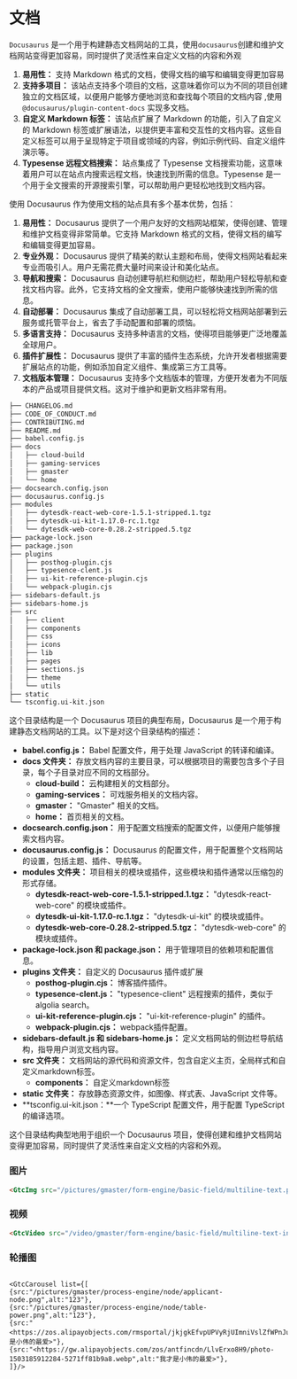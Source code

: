 # 文档

`Docusaurus` 是一个用于构建静态文档网站的工具，使用`docusaurus`创建和维护文档网站变得更加容易，同时提供了灵活性来自定义文档的内容和外观

1. **易用性：** 支持 Markdown 格式的文档，使得文档的编写和编辑变得更加容易
2. **支持多项目：** 该站点支持多个项目的文档，这意味着你可以为不同的项目创建独立的文档区域，以便用户能够方便地浏览和查找每个项目的文档内容 ,使用 `@docusaurus/plugin-content-docs` 实现多文档。
3. **自定义 Markdown 标签：** 该站点扩展了 Markdown 的功能，引入了自定义的 Markdown 标签或扩展语法，以提供更丰富和交互性的文档内容。这些自定义标签可以用于呈现特定于项目或领域的内容，例如示例代码、自定义组件演示等。
4. **Typesense 远程文档搜索：** 站点集成了 Typesense 文档搜索功能，这意味着用户可以在站点内搜索远程文档，快速找到所需的信息。Typesense 是一个用于全文搜索的开源搜索引擎，可以帮助用户更轻松地找到文档内容。

使用 Docusaurus 作为使用文档的站点具有多个基本优势，包括：

1. **易用性：** Docusaurus 提供了一个用户友好的文档网站框架，使得创建、管理和维护文档变得非常简单。它支持 Markdown 格式的文档，使得文档的编写和编辑变得更加容易。
2. **专业外观：** Docusaurus 提供了精美的默认主题和布局，使得文档网站看起来专业而吸引人。用户无需花费大量时间来设计和美化站点。
3. **导航和搜索：** Docusaurus 自动创建导航栏和侧边栏，帮助用户轻松导航和查找文档内容。此外，它支持文档的全文搜索，使用户能够快速找到所需的信息。
4. **自动部署：** Docusaurus 集成了自动部署工具，可以轻松将文档网站部署到云服务或托管平台上，省去了手动配置和部署的烦恼。
5. **多语言支持：** Docusaurus 支持多种语言的文档，使得项目能够更广泛地覆盖全球用户。
6. **插件扩展性：** Docusaurus 提供了丰富的插件生态系统，允许开发者根据需要扩展站点的功能，例如添加自定义组件、集成第三方工具等。
7. **文档版本管理：** Docusaurus 支持多个文档版本的管理，方便开发者为不同版本的产品或项目提供文档。这对于维护和更新文档非常有用。

```bash
├── CHANGELOG.md
├── CODE_OF_CONDUCT.md
├── CONTRIBUTING.md
├── README.md
├── babel.config.js
├── docs
│   ├── cloud-build
│   ├── gaming-services
│   ├── gmaster
│   └── home
├── docsearch.config.json
├── docusaurus.config.js
├── modules
│   ├── dytesdk-react-web-core-1.5.1-stripped.1.tgz
│   ├── dytesdk-ui-kit-1.17.0-rc.1.tgz
│   └── dytesdk-web-core-0.28.2-stripped.5.tgz
├── package-lock.json
├── package.json
├── plugins
│   ├── posthog-plugin.cjs
│   ├── typesence-clent.js
│   ├── ui-kit-reference-plugin.cjs
│   └── webpack-plugin.cjs
├── sidebars-default.js
├── sidebars-home.js
├── src
│   ├── client
│   ├── components
│   ├── css
│   ├── icons
│   ├── lib
│   ├── pages
│   ├── sections.js
│   ├── theme
│   └── utils
├── static
└── tsconfig.ui-kit.json
```

这个目录结构是一个 Docusaurus 项目的典型布局，Docusaurus 是一个用于构建静态文档网站的工具。以下是对这个目录结构的描述：

- **babel.config.js：** Babel 配置文件，用于处理 JavaScript 的转译和编译。
- **docs 文件夹：** 存放文档内容的主要目录，可以根据项目的需要包含多个子目录，每个子目录对应不同的文档部分。
    - **cloud-build：** 云构建相关的文档部分。
    - **gaming-services：** 可戏服务相关的文档内容。
    - **gmaster：**  "Gmaster" 相关的文档。
    - **home：** 首页相关的文档。
- **docsearch.config.json：** 用于配置文档搜索的配置文件，以便用户能够搜索文档内容。
- **docusaurus.config.js：** Docusaurus 的配置文件，用于配置整个文档网站的设置，包括主题、插件、导航等。
- **modules 文件夹：** 项目相关的模块或插件，这些模块和插件通常以压缩包的形式存储。
    - **dytesdk-react-web-core-1.5.1-stripped.1.tgz：** "dytesdk-react-web-core" 的模块或插件。
    - **dytesdk-ui-kit-1.17.0-rc.1.tgz：** "dytesdk-ui-kit" 的模块或插件。
    - **dytesdk-web-core-0.28.2-stripped.5.tgz：** "dytesdk-web-core" 的模块或插件。
- **package-lock.json 和 package.json：** 用于管理项目的依赖项和配置信息。
- **plugins 文件夹：** 自定义的 Docusaurus 插件或扩展
    - **posthog-plugin.cjs：** 博客插件插件。
    - **typesence-clent.js：** "typesence-client" 远程搜索的插件，类似于algolia search。
    - **ui-kit-reference-plugin.cjs：** "ui-kit-reference-plugin" 的插件。
    - **webpack-plugin.cjs：** webpack插件配置。
- **sidebars-default.js 和 sidebars-home.js：** 定义文档网站的侧边栏导航结构，指导用户浏览文档内容。
- **src 文件夹：** 文档网站的源代码和资源文件，包含自定义主页，全局样式和自定义markdown标签。
    - **components：** 自定义markdown标签
- **static 文件夹：** 存放静态资源文件，如图像、样式表、JavaScript 文件等。
- **tsconfig.ui-kit.json：**一个 TypeScript 配置文件，用于配置 TypeScript 的编译选项。

这个目录结构典型地用于组织一个 Docusaurus 项目，使得创建和维护文档网站变得更加容易，同时提供了灵活性来自定义文档的内容和外观。

### 图片

```html
<GtcImg src="/pictures/gmaster/form-engine/basic-field/multiline-text.png" alt="图片1" />

```

### 视频

```html
<GtcVideo src="/video/gmaster/form-engine/basic-field/multiline-text-input/2023-05-22 17-48-03.mkv" alt="123" />

```

### 轮播图

```

<GtcCarousel list={[
{src:"/pictures/gmaster/process-engine/node/applicant-node.png",alt:"123"},
{src:"/pictures/gmaster/process-engine/node/table-power.png",alt:"123"},
{src:"<https://zos.alipayobjects.com/rmsportal/jkjgkEfvpUPVyRjUImniVslZfWPnJuuZ.png",alt:"我是小伟的最爱>"},
{src:"<https://gw.alipayobjects.com/zos/antfincdn/LlvErxo8H9/photo-1503185912284-5271ff81b9a8.webp",alt:"我才是小伟的最爱>"},
]}/>

```